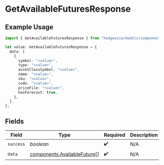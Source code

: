 # GetAvailableFuturesResponse

## Example Usage

```typescript
import { GetAvailableFuturesResponse } from "hedgewise/models/components";

let value: GetAvailableFuturesResponse = {
  data: [
    {
      symbol: "<value>",
      type: "<value>",
      assetClassSymbol: "<value>",
      name: "<value>",
      sku: "<value>",
      code: "<value>",
      priceFile: "<value>",
      hasForecast: true,
    },
  ],
};
```

## Fields

| Field                                                                      | Type                                                                       | Required                                                                   | Description                                                                |
| -------------------------------------------------------------------------- | -------------------------------------------------------------------------- | -------------------------------------------------------------------------- | -------------------------------------------------------------------------- |
| `success`                                                                  | *boolean*                                                                  | :heavy_check_mark:                                                         | N/A                                                                        |
| `data`                                                                     | [components.AvailableFuture](../../models/components/availablefuture.md)[] | :heavy_check_mark:                                                         | N/A                                                                        |